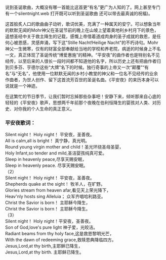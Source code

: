 

说到圣诞歌曲，大概没有哪一首能比这首更“有名”更广为人知的了。网上甚至专门有一个silentnight.web 打开既可以听到圣诞歌曲
还可以带去最真诚的祝福)。

这首脍炙人口的歌曲曲子动听，歌词优美，充满了一种属天的安宁。可以想象当年的默默无闻的Mohr神父在圣诞节前的晚上在山坡上望着奥地利乡村月下的景色，遥想圣经中关于救主降生的记载，感慨上帝借着道成肉身的圣子成就的救恩，是任何心被恩感，灵感奔涌，写下这"Stille
Nacht!Heilige
Nacht"的不朽诗句。Mohr神父一生微寒，仅有的财富全部奉献给当地的学校和养老院，病逝的时候身上不名一文，真正体现了圣诞传统“博爱惠施”的精神。“平安夜”的曲作者也是特别名不见经传，以至后来的人很长一段时间都不知道他的名字，所以历史上还有把曲作者归到贝多芬、亨德尔这些“大牌”名下的时候。独行奇事的上帝又一次“颠覆”“有名”与“无名”，他使用一位默默无闻的乡村小教堂的神父和一位名不见经传的业余作曲者，为世人创作、留下这首流芳百世的圣诞名曲。《平安夜》的来历本身可以说就是一个神迹。

在这繁忙的节日季节，让我们暂时忘掉那些杂事吧！安静下来，倾听那来自心底的轻轻的《平安夜》歌声，思想两千年前那个夜晚在伯利恒降生的婴孩对人类、对历史、对你我的个人生命的真正意义。

###  平安夜歌词：

  
Silent night！ Holy night！ 平安夜，圣善夜。  
All is calm,all is bright！ 真宁静，真光明。  
Round young virgin mother and child！圣光环绕圣母圣婴，  
Holy Infant,so tender and mild,圣洁婴孩纯真可爱。  
Sleep in heavenly peace,尽享天赐安眠，  
Sleep in heavenly peace. 尽享天赐安眠。  
（2）  
Silent night！ Holy night！ 平安夜，圣善夜。  
Shepherds quake at the sight！ 牧羊人，在旷野。  
Glories stream from heaven afar,看见天上荣光降下，  
Heav'nly hosts sing Alleluia； 众军齐唱哈利路亚。  
Christ the Savior is born！ 主耶稣今降生，  
Christ the Savior is born！ 主耶稣今降生。  
（3）  
Silent night！ Holy night！平安夜，圣善夜。  
Son of God,love's pure light 神子爱，光皎洁。  
Radiant beams from thy holy face,这是救恩黎明光芒，  
With the dawn of redeeming grace,救赎恩典降临四方。  
Jesus,Lord,at thy birth,主耶稣已降生，  
Jesus,Lord,at thy birth. 主耶稣已降生。  

